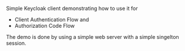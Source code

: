 Simple Keycloak client demonstrating how to use it for 

* Client Authentication Flow and 
* Authorization Code Flow

The demo is done by using a simple web server with a simple 
singelton session.